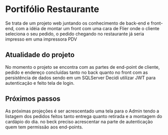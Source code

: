 # Portifólio Restaurante
Se trata de um projeto web juntando os conhecimento de back-end e front-end,
com a idéia de montar um front com uma cara de Flier onde o cliente seleciona
o seu pedido, o pedido chegando no restaurante já seria impresso em uma impressora PDV

## Atualidade do projeto
No momento o projeto se encontra com as partes de end-point de cliente, pedido e endereço
concluídas tanto no back quanto no front com as persistência de dados sendo em um SQLServer
Decidi utilizar JWT para autenticação e feito tela de login.

## Próximos passos
As próximas projeções é ser acrescentado uma tela para o Admin tendo a listagem dos pedidos feitos tanto entrega quanto retirada
e a montagem do cardápio do dia.
no beck preciso acrescentar na parte de autenticação quem tem permissão aos end-points.